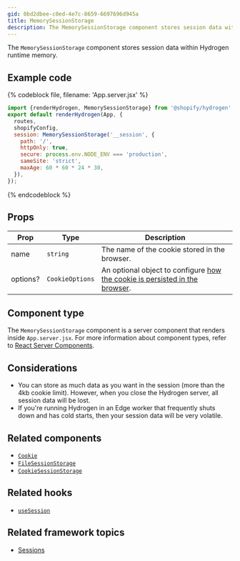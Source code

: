 ```yaml
---
gid: 0bd2dbee-c0ed-4e7c-8659-6697696d945a
title: MemorySessionStorage
description: The MemorySessionStorage component stores session data within Hydrogen runtime memory.
---
```


The `MemorySessionStorage` component stores session data within Hydrogen runtime memory.

## Example code

{% codeblock file, filename: 'App.server.jsx' %}

```jsx
import {renderHydrogen, MemorySessionStorage} from '@shopify/hydrogen';
export default renderHydrogen(App, {
  routes,
  shopifyConfig,
  session: MemorySessionStorage('__session', {
    path: '/',
    httpOnly: true,
    secure: process.env.NODE_ENV === 'production',
    sameSite: 'strict',
    maxAge: 60 * 60 * 24 * 30,
  }),
});
```

{% endcodeblock %}

## Props

| Prop     | Type                       | Description                                                                                                                                                |
| -------- | -------------------------- | ---------------------------------------------------------------------------------------------------------------------------------------------------------- |
| name     | <code>string</code>        | The name of the cookie stored in the browser.                                                                                                              |
| options? | <code>CookieOptions</code> | An optional object to configure [how the cookie is persisted in the browser](https://shopify.dev/api/hydrogen/components/framework/cookie#cookie-options). |

## Component type

The `MemorySessionStorage` component is a server component that renders inside `App.server.jsx`. For more information about component types, refer to [React Server Components](https://shopify.dev/custom-storefronts/hydrogen/framework/react-server-components).

## Considerations

- You can store as much data as you want in the session (more than the 4kb cookie limit). However, when you close the Hydrogen server, all session data will be lost.
- If you're running Hydrogen in an Edge worker that frequently shuts down and has cold starts, then your session data will be very volatile.

## Related components

- [`Cookie`](https://shopify.dev/api/hydrogen/components/framework/cookie)
- [`FileSessionStorage`](https://shopify.dev/api/hydrogen/components/framework/filesessionstorage)
- [`CookieSessionStorage`](https://shopify.dev/api/hydrogen/components/framework/cookiesessionstorage)

## Related hooks

- [`useSession`](https://shopify.dev/api/hydrogen/hooks/framework/usesession)

## Related framework topics

- [Sessions](https://shopify.dev/custom-storefronts/hydrogen/framework/sessions)
